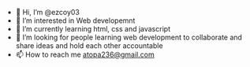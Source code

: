 - 👋 Hi, I’m @ezcoy03
- 👀 I’m interested in Web developemnt
- 🌱 I’m currently learning html, css and javascript
- 💞️ I’m looking for people learning web development to collaborate and share ideas and hold each other accountable
- 📫 How to reach me atopa236@gmail.com

<!---
ezcoy03/ezcoy03 is a ✨ special ✨ repository because its `README.md` (this file) appears on your GitHub profile.
You can click the Preview link to take a look at your changes.
--->
